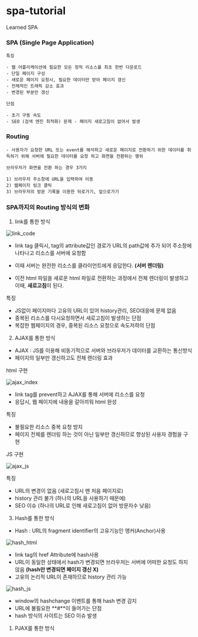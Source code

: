 # spa-tutorial

Learned SPA

### SPA (Single Page Application)

    특징

    - 웹 어플리케이션에 필요한 모든 정적 리소스를 최초 한번 다운로드
    - 단일 페이지 구성
    - 새로운 페이지 요청시, 필요한 데이터만 받아 페이지 갱신
    - 전체적인 트래픽 감소 효과
    - 변경된 부분만 갱신

    단점

    - 초기 구동 속도
    - SEO (검색 엔진 최적화) 문제 - 페이지 새로고침이 없어서 발생

### Routing

    - 사용자가 요청한 URL 또는 event를 해석하고 새로운 페이지로 전환하기 위한 데이터를 취득하기 위해 서버에 필요한 데이터를 요청 하고 화면을 전환하는 행위

    브라우저가 화면을 전환 하는 경우 3가지

    1) 브라우저 주소창에 URL을 입력하여 이동
    2) 웹페이지 링크 클릭
    3) 브라우저의 방문 기록을 이용한 뒤로가기, 앞으로가기

### SPA까지의 Routing 방식의 변화

1. link를 통한 방식

![link_code](images/link_code.png)

- link tag 클릭시, tag의 attribute값인 경로가 URL의 path값에 추가 되어 주소창에 나타나고 리소스를 서버에 요청함

- 이때 서버는 완전한 리소스를 클라이언트에게 응답한다. **(서버 렌더링)**

- 이전 html 파일을 새로운 html 파일로 전환하는 과정에서 전체 렌더링이 발생하고 이때, **새로고침**이 된다.

특징

- JS없이 페이지마다 고유의 URL이 있어 history관리, SEO대응에 문제 없음
- 중복된 리소스를 다시요청하면서 새로고침이 발생하는 단점
- 복잡한 웹페이지의 경우, 중복된 리소스 요청으로 속도저하의 단점

2. AJAX를 통한 방식

- AJAX : JS를 이용해 비동기적으로 서버와 브라우저가 데이터를 교환하는 통신방식
- 페이지의 일부만 갱신하고도 전체 렌더링 효과

html 구현

![ajax_index](images/ajax_index.png)

- link tag를 prevent하고 AJAX를 통해 서버에 리소스를 요청
- 응답시, 웹 페이지에 내용을 갈아끼워 html 완성

특징

- 불필요한 리소스 중복 요청 방지
- 페이지 전체를 렌더링 하는 것이 아닌 일부만 갱신하므로 향상된 사용자 경험을 구현

JS 구현

![ajax_js](images/ajax_js.png)

특징

- URL의 변경이 없음 (새로고침시 맨 처음 페이지로)
- history 관리 불가 (하나의 URL을 사용하기 때문에)
- SEO 이슈 (하나의 URL로 인해 새로고침이 없어 방문자수 낮음)

3. Hash를 통한 방식

- Hash : URL의 fragment identifier의 고유기능인 앵커(Anchor)사용

![hash_html](images/hash_html.png)

- link tag의 href Attribute에 hash사용
- URL이 동일한 상태에서 hash가 변경되면 브라우저는 서버에 어떠한 요청도 하지 않음 **(hash만 변경되면 페이지 갱신 X)**
- 고유의 논리적 URL이 존재하므로 history 관리 가능

![hash_js](images/hash_js.png)

- window의 hashchange 이벤트를 통해 hash 변경 감지
- URL에 불필요한 **#**이 들어가는 단점
- hash 방식의 사이트는 SEO 이슈 발생

1. PJAX를 통한 방식
